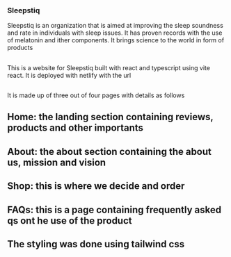 ### Sleepstiq

Sleepstiq is an organization that is aimed at improving the sleep soundness and rate in individuals with sleep issues. It has proven records with the use of melatonin and ither components. It brings science to the world in form of products

##

This is a website for Sleepstiq built with react and typescript using vite react. It is deployed with netlify with the url

##

It is made up of three out of four pages with details as follows

## Home: the landing section containing reviews, products and other importants

##

## About: the about section containing the about us, mission and vision

## Shop: this is where we decide and order

## FAQs: this is a page containing frequently asked qs ont he use of the product

## The styling was done using tailwind css
